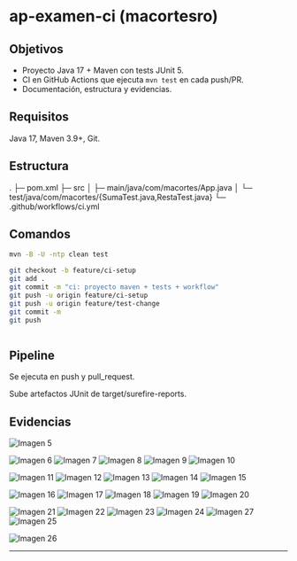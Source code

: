 # ap-examen-ci (macortesro)

## Objetivos
- Proyecto Java 17 + Maven con tests JUnit 5.
- CI en GitHub Actions que ejecuta `mvn test` en cada push/PR.
- Documentación, estructura y evidencias.

## Requisitos
Java 17, Maven 3.9+, Git.

## Estructura

.
├─ pom.xml
├─ src
│ ├─ main/java/com/macortes/App.java
│ └─ test/java/com/macortes/{SumaTest.java,RestaTest.java}
└─ .github/workflows/ci.yml


## Comandos
```bash
mvn -B -U -ntp clean test

git checkout -b feature/ci-setup
git add .
git commit -m "ci: proyecto maven + tests + workflow"
git push -u origin feature/ci-setup
git push -u origin feature/test-change
git commit -m
git push



```

## Pipeline

Se ejecuta en push y pull_request.

Sube artefactos JUnit de target/surefire-reports.

## Evidencias

![Imagen 5](docs/img/5.png)

![Imagen 6](docs/img/6.png)
![Imagen 7](docs/img/7.png)
![Imagen 8](docs/img/8.png)
![Imagen 9](docs/img/9.png)
![Imagen 10](docs/img/10.png)

![Imagen 11](docs/img/11.png)
![Imagen 12](docs/img/12.png)
![Imagen 13](docs/img/13.png)
![Imagen 14](docs/img/14.png)
![Imagen 15](docs/img/15.png)

![Imagen 16](docs/img/16.png)
![Imagen 17](docs/img/17.png)
![Imagen 18](docs/img/18.png)
![Imagen 19](docs/img/19.png)
![Imagen 20](docs/img/20.png)

![Imagen 21](docs/img/21.png)
![Imagen 22](docs/img/22.png)
![Imagen 23](docs/img/23.png)
![Imagen 24](docs/img/24.png)
![Imagen 27](docs/img/27.png)
![Imagen 25](docs/img/25.png)

![Imagen 26](docs/img/26.png)

---
